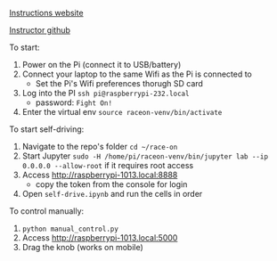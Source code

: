 [Instructions website](https://sites.google.com/usc.edu/raceon/home?authuser=0)

[Instructor github](https://github.com/valeriu-balaban/raceon)

To start:
1. Power on the Pi (connect it to USB/battery)
2. Connect your laptop to the same Wifi as the Pi is connected to
   - Set the Pi's Wifi preferences thorugh SD card
3. Log into the PI `ssh pi@raspberrypi-232.local`
   - password: `Fight On!`
4. Enter the virtual env `source raceon-venv/bin/activate`



To start self-driving:

1. Navigate to the repo's folder `cd ~/race-on`
2. Start Jupyter `sudo -H /home/pi/raceon-venv/bin/jupyter lab --ip 0.0.0.0 --allow-root` if it requires root access
3. Access http://raspberrypi-1013.local:8888
   - copy the token from the console for login
4. Open `self-drive.ipynb` and run the cells in order


To control manually:
1. `python manual_control.py`
2. Access http://raspberrypi-1013.local:5000
3. Drag the knob (works on mobile)
